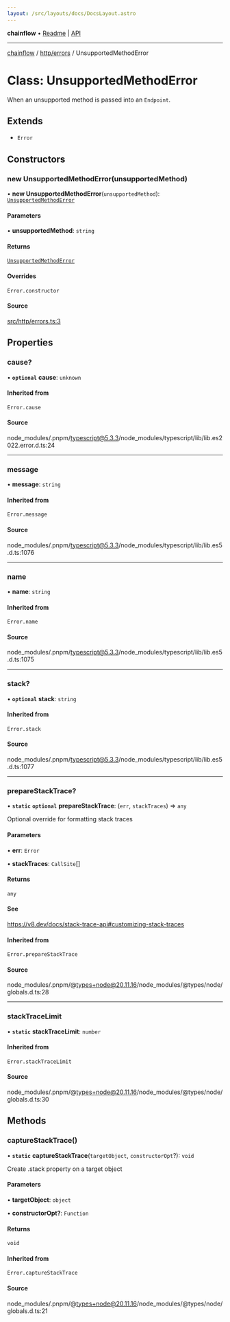 ```yaml
---
layout: /src/layouts/docs/DocsLayout.astro
---
```


**chainflow** • [Readme](/docs/README) \| [API](/docs/modules)

***

[chainflow](/docs/README) / [http/errors](/docs/http/errors/README) / UnsupportedMethodError

# Class: UnsupportedMethodError

When an unsupported method is passed into an `Endpoint`.

## Extends

- `Error`

## Constructors

### new UnsupportedMethodError(unsupportedMethod)

• **new UnsupportedMethodError**(`unsupportedMethod`): [`UnsupportedMethodError`](/docs/http/errors/classes/UnsupportedMethodError)

#### Parameters

• **unsupportedMethod**: `string`

#### Returns

[`UnsupportedMethodError`](/docs/http/errors/classes/UnsupportedMethodError)

#### Overrides

`Error.constructor`

#### Source

[src/http/errors.ts:3](https://github.com/edwinlzs/chainflow/blob/99ff659/src/http/errors.ts#L3)

## Properties

### cause?

• **`optional`** **cause**: `unknown`

#### Inherited from

`Error.cause`

#### Source

node\_modules/.pnpm/typescript@5.3.3/node\_modules/typescript/lib/lib.es2022.error.d.ts:24

***

### message

• **message**: `string`

#### Inherited from

`Error.message`

#### Source

node\_modules/.pnpm/typescript@5.3.3/node\_modules/typescript/lib/lib.es5.d.ts:1076

***

### name

• **name**: `string`

#### Inherited from

`Error.name`

#### Source

node\_modules/.pnpm/typescript@5.3.3/node\_modules/typescript/lib/lib.es5.d.ts:1075

***

### stack?

• **`optional`** **stack**: `string`

#### Inherited from

`Error.stack`

#### Source

node\_modules/.pnpm/typescript@5.3.3/node\_modules/typescript/lib/lib.es5.d.ts:1077

***

### prepareStackTrace?

• **`static`** **`optional`** **prepareStackTrace**: (`err`, `stackTraces`) => `any`

Optional override for formatting stack traces

#### Parameters

• **err**: `Error`

• **stackTraces**: `CallSite`[]

#### Returns

`any`

#### See

https://v8.dev/docs/stack-trace-api#customizing-stack-traces

#### Inherited from

`Error.prepareStackTrace`

#### Source

node\_modules/.pnpm/@types+node@20.11.16/node\_modules/@types/node/globals.d.ts:28

***

### stackTraceLimit

• **`static`** **stackTraceLimit**: `number`

#### Inherited from

`Error.stackTraceLimit`

#### Source

node\_modules/.pnpm/@types+node@20.11.16/node\_modules/@types/node/globals.d.ts:30

## Methods

### captureStackTrace()

• **`static`** **captureStackTrace**(`targetObject`, `constructorOpt`?): `void`

Create .stack property on a target object

#### Parameters

• **targetObject**: `object`

• **constructorOpt?**: `Function`

#### Returns

`void`

#### Inherited from

`Error.captureStackTrace`

#### Source

node\_modules/.pnpm/@types+node@20.11.16/node\_modules/@types/node/globals.d.ts:21
